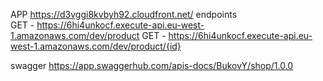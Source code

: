 APP https://d3vggi8kvbyh92.cloudfront.net/
endpoints   
GET - https://6hi4unkocf.execute-api.eu-west-1.amazonaws.com/dev/product
GET - https://6hi4unkocf.execute-api.eu-west-1.amazonaws.com/dev/product/{id}

swagger
https://app.swaggerhub.com/apis-docs/BukovY/shop/1.0.0
